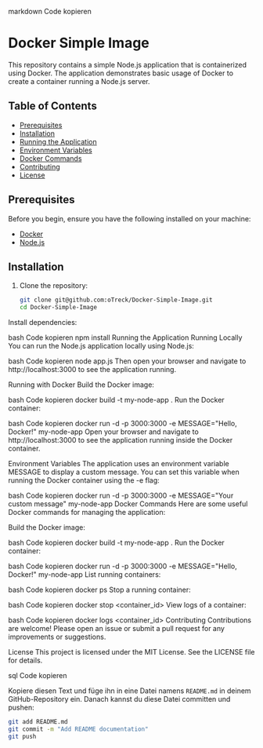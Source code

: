 markdown
Code kopieren
# Docker Simple Image

This repository contains a simple Node.js application that is containerized using Docker. The application demonstrates basic usage of Docker to create a container running a Node.js server.

## Table of Contents
- [Prerequisites](#prerequisites)
- [Installation](#installation)
- [Running the Application](#running-the-application)
- [Environment Variables](#environment-variables)
- [Docker Commands](#docker-commands)
- [Contributing](#contributing)
- [License](#license)

## Prerequisites

Before you begin, ensure you have the following installed on your machine:
- [Docker](https://docs.docker.com/get-docker/)
- [Node.js](https://nodejs.org/en/)

## Installation

1. Clone the repository:

   ```bash
   git clone git@github.com:oTreck/Docker-Simple-Image.git
   cd Docker-Simple-Image
Install dependencies:

bash
Code kopieren
npm install
Running the Application
Running Locally
You can run the Node.js application locally using Node.js:

bash
Code kopieren
node app.js
Then open your browser and navigate to http://localhost:3000 to see the application running.

Running with Docker
Build the Docker image:

bash
Code kopieren
docker build -t my-node-app .
Run the Docker container:

bash
Code kopieren
docker run -d -p 3000:3000 -e MESSAGE="Hello, Docker!" my-node-app
Open your browser and navigate to http://localhost:3000 to see the application running inside the Docker container.

Environment Variables
The application uses an environment variable MESSAGE to display a custom message. You can set this variable when running the Docker container using the -e flag:

bash
Code kopieren
docker run -d -p 3000:3000 -e MESSAGE="Your custom message" my-node-app
Docker Commands
Here are some useful Docker commands for managing the application:

Build the Docker image:

bash
Code kopieren
docker build -t my-node-app .
Run the Docker container:

bash
Code kopieren
docker run -d -p 3000:3000 -e MESSAGE="Hello, Docker!" my-node-app
List running containers:

bash
Code kopieren
docker ps
Stop a running container:

bash
Code kopieren
docker stop <container_id>
View logs of a container:

bash
Code kopieren
docker logs <container_id>
Contributing
Contributions are welcome! Please open an issue or submit a pull request for any improvements or suggestions.

License
This project is licensed under the MIT License. See the LICENSE file for details.

sql
Code kopieren

Kopiere diesen Text und füge ihn in eine Datei namens `README.md` in deinem GitHub-Repository ein. Danach kannst du diese Datei committen und pushen:

```bash
git add README.md
git commit -m "Add README documentation"
git push

